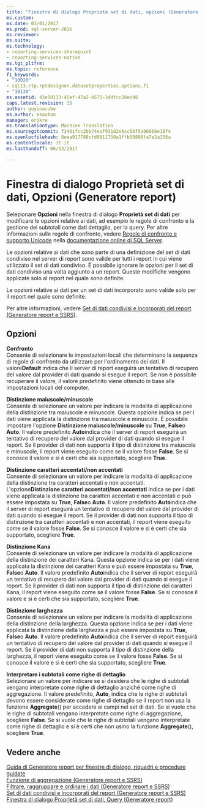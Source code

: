 ```yaml
---
title: "Finestra di dialogo Proprietà set di dati, opzioni (Generatore Report) | Documenti Microsoft"
ms.custom: 
ms.date: 03/01/2017
ms.prod: sql-server-2016
ms.reviewer: 
ms.suite: 
ms.technology:
- reporting-services-sharepoint
- reporting-services-native
ms.tgt_pltfrm: 
ms.topic: reference
f1_keywords:
- "10020"
- sql13.rtp.rptdesigner.datasetproperties.options.f1
- "10130"
ms.assetid: 43e50133-45ef-47a2-b575-34dfcc28ec98
caps.latest.revision: 15
author: guyinacube
ms.author: asaxton
manager: erikre
ms.translationtype: Machine Translation
ms.sourcegitcommit: f3481fcc2bb74eaf93182e6cc58f5a06666e10f4
ms.openlocfilehash: 8eea917788cfd0811750a1ffb59888fa7e2a156a
ms.contentlocale: it-it
ms.lasthandoff: 06/13/2017

---
```

# <a name="dataset-properties-dialog-box-options-report-builder"></a>Finestra di dialogo Proprietà set di dati, Opzioni (Generatore report)
  Selezionare **Opzioni** nella finestra di dialogo **Proprietà set di dati** per modificare le opzioni relative ai dati, ad esempio le regole di confronto e la gestione dei subtotali come dati dettaglio, per la query. Per altre informazioni sulle regole di confronto, vedere [Regole di confronto e supporto Unicode](../../relational-databases/collations/collation-and-unicode-support.md) nella [documentazione online di SQL Server](http://go.microsoft.com/fwlink/?linkid=98335).  
  
 Le opzioni relative ai dati che sono parte di una definizione del set di dati condiviso nel server di report sono valide per tutti i report in cui viene utilizzato il set di dati condiviso. È possibile ignorare le opzioni per il set di dati condiviso una volta aggiunto a un report. Queste modifiche vengono applicate solo al report nel quale sono definite.  
  
 Le opzioni relative ai dati per un set di dati incorporato sono valide solo per il report nel quale sono definite.  
  
 Per altre informazioni, vedere [Set di dati condivisi e incorporati del report &#40;Generatore report e SSRS&#41;](../../reporting-services/report-data/report-embedded-datasets-and-shared-datasets-report-builder-and-ssrs.md).  
  
## <a name="options"></a>Opzioni  
 **Confronto**  
 Consente di selezionare le impostazioni locali che determinano la sequenza di regole di confronto da utilizzare per l'ordinamento dei dati. Il valore**Default** indica che il server di report eseguirà un tentativo di recupero del valore dal provider di dati quando si esegue il report. Se non è possibile recuperare il valore, il valore predefinito viene ottenuto in base alle impostazioni locali del computer.  
  
 **Distinzione maiuscole/minuscole**  
 Consente di selezionare un valore per indicare la modalità di applicazione della distinzione tra maiuscole e minuscole. Questa opzione indica se per i dati viene applicata la distinzione tra maiuscole e minuscole. È possibile impostare l'opzione **Distinzione maiuscole/minuscole** su **True**, **False**o **Auto**. Il valore predefinito **Auto**indica che il server di report eseguirà un tentativo di recupero del valore dal provider di dati quando si esegue il report. Se il provider di dati non supporta il tipo di distinzione tra maiuscole e minuscole, il report viene eseguito come se il valore fosse **False**. Se si conosce il valore e si è certi che sia supportato, scegliere **True**.  
  
 **Distinzione caratteri accentati/non accentati**  
 Consente di selezionare un valore per indicare la modalità di applicazione della distinzione tra caratteri accentati e non accentati. L'opzione**Distinzione caratteri accentati/non accentati** indica se per i dati viene applicata la distinzione tra caratteri accentati e non accentati e può essere impostata su **True**, **False**o **Auto**. Il valore predefinito **Auto**indica che il server di report eseguirà un tentativo di recupero del valore dal provider di dati quando si esegue il report. Se il provider di dati non supporta il tipo di distinzione tra caratteri accentati e non accentati, il report viene eseguito come se il valore fosse **False**. Se si conosce il valore e si è certi che sia supportato, scegliere **True**.  
  
 **Distinzione Kana**  
 Consente di selezionare un valore per indicare la modalità di applicazione della distinzione dei caratteri Kana. Questa opzione indica se per i dati viene applicata la distinzione dei caratteri Kana e può essere impostata su **True**, **False**o **Auto**. Il valore predefinito **Auto**indica che il server di report eseguirà un tentativo di recupero del valore dal provider di dati quando si esegue il report. Se il provider di dati non supporta il tipo di distinzione dei caratteri Kana, il report viene eseguito come se il valore fosse **False**. Se si conosce il valore e si è certi che sia supportato, scegliere **True**.  
  
 **Distinzione larghezza**  
 Consente di selezionare un valore per indicare la modalità di applicazione della distinzione della larghezza. Questa opzione indica se per i dati viene applicata la distinzione della larghezza e può essere impostata su **True**, **False**o **Auto**. Il valore predefinito **Auto**indica che il server di report eseguirà un tentativo di recupero del valore dal provider di dati quando si esegue il report. Se il provider di dati non supporta il tipo di distinzione della larghezza, il report viene eseguito come se il valore fosse **False**. Se si conosce il valore e si è certi che sia supportato, scegliere **True**.  
  
 **Interpretare i subtotali come righe di dettaglio**  
 Selezionare un valore per indicare se si desidera che le righe di subtotali vengano interpretate come righe di dettaglio anziché come righe di aggregazione. Il valore predefinito, **Auto**, indica che le righe di subtotali devono essere considerate come righe di dettaglio se il report non usa la funzione **Aggregate**() per accedere ai campi nel set di dati. Se si vuole che le righe di subtotali vengano interpretate come righe di aggregazione, scegliere **False**. Se si vuole che le righe di subtotali vengano interpretate come righe di dettaglio e si è certi che non usino la funzione **Aggregate**(), scegliere **True**.  
  
## <a name="see-also"></a>Vedere anche  
 [Guida di Generatore report per finestre di dialogo, riquadri e procedure guidate](http://msdn.microsoft.com/en-us/2da24891-0b6d-4d3c-8b18-81b98752642f)   
 [Funzione di aggregazione &#40;Generatore report e SSRS&#41;](../../reporting-services/report-design/report-builder-functions-aggregate-function.md)   
 [Filtrare, raggruppare e ordinare i dati &#40;Generatore report e SSRS&#41;](../../reporting-services/report-design/filter-group-and-sort-data-report-builder-and-ssrs.md)   
 [Set di dati condivisi e incorporati del report &#40;Generatore report e SSRS&#41;](../../reporting-services/report-data/report-embedded-datasets-and-shared-datasets-report-builder-and-ssrs.md)   
 [Finestra di dialogo Proprietà set di dati, Query &#40;Generatore report&#41;](../../reporting-services/report-data/dataset-properties-dialog-box-query-report-builder.md)  
  
  
